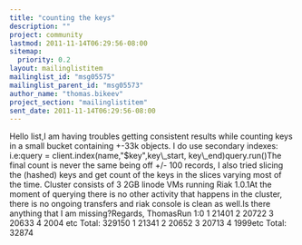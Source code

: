 ```yaml
---
title: "counting the keys"
description: ""
project: community
lastmod: 2011-11-14T06:29:56-08:00
sitemap:
  priority: 0.2
layout: mailinglistitem
mailinglist_id: "msg05575"
mailinglist_parent_id: "msg05573"
author_name: "thomas.bikeev"
project_section: "mailinglistitem"
sent_date: 2011-11-14T06:29:56-08:00
---
```



Hello list,I am having troubles getting consistent results while counting keys in a small bucket containing +-33k objects. I do use secondary indexes: i.e:query = client.index(name,"$key",key\\_start, key\\_end)query.run()The final count is never the same being off +/- 100 records, I also tried slicing the (hashed) keys and get count of the keys in the slices varying most of the time. Cluster consists of 3 2GB linode VMs running Riak 1.0.1At the moment of querying there is no other activity that happens in the cluster, there is no ongoing transfers and riak console is clean as well.Is there anything that I am missing?Regards, ThomasRun 1:0 1 21401 2 20722 3 20633 4 2004 etc Total: 329150 1 21341 2 20652 3 20713 4 1999etc Total: 32874
